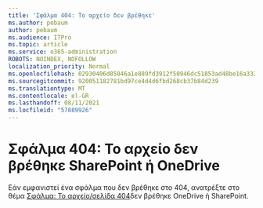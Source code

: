 ```yaml
---
title: 'Σφάλμα 404: Το αρχείο δεν βρέθηκε'
ms.author: pebaum
author: pebaum
ms.audience: ITPro
ms.topic: article
ms.service: o365-administration
ROBOTS: NOINDEX, NOFOLLOW
localization_priority: Normal
ms.openlocfilehash: 02930406d85046a1e889fd3912f50946dc51853ad48be16a3320611d943a0d8d
ms.sourcegitcommit: 920051182781bd97ce4d4d6fbd268cb37b84d239
ms.translationtype: MT
ms.contentlocale: el-GR
ms.lasthandoff: 08/11/2021
ms.locfileid: "57889926"
---
```

# <a name="error-404-file-not-found-in-sharepoint-or-onedrive"></a>Σφάλμα 404: Το αρχείο δεν βρέθηκε SharePoint ή OneDrive

Εάν εμφανιστεί ένα σφάλμα που δεν βρέθηκε στο 404, ανατρέξτε στο θέμα [Σφάλμα: Το αρχείο/σελίδα 404](https://docs.microsoft.com/sharepoint/troubleshoot/administration/error-404-onedrive-sharepoint)δεν βρέθηκε OneDrive ή SharePoint.